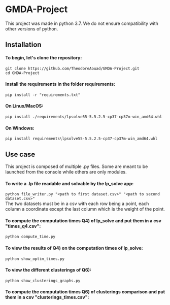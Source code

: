 # GMDA-Project

This project was made in python 3.7. We do not ensure compatibility with other versions of python.

## Installation

#### To begin, let's clone the repository:
`git clone https://github.com/TheodoreAouad/GMDA-Project.git` <br/> `cd GMDA-Project`

#### Install the requirements in the folder requirements:
`pip install -r "requirements.txt"`

#### On Linux/MacOS:
`pip install ./requirements/lpsolve55-5.5.2.5-cp37-cp37m-win_amd64.whl`

#### On Windows:
`pip install requirements\lpsolve55-5.5.2.5-cp37-cp37m-win_amd64.whl`

## Use case

This project is composed of multiple .py files. Some are meant to be launched from the console while others are only modules.

#### To write a .lp file readable and solvable by the lp_solve app:
`python file_writer.py "<path to first dataset.csv>" "<path to second dataset.csv>"` <br/>
The two datasets must be in a csv with each row being a point, each column a coordinate except the last column which is the weight of the point.

#### To compute the computation times Q4) of lp_solve and put them in a csv "times_q4.csv":
`python compute_time.py`

#### To view the results of Q4) on the computation times of lp_solve:
`python show_optim_times.py`

#### To view the different clusterings of Q6):
`python show_clusterings_graphs.py`

#### To compute the computation times Q6) of clusterings comparison and put them in a csv "clusterings_times.csv":
